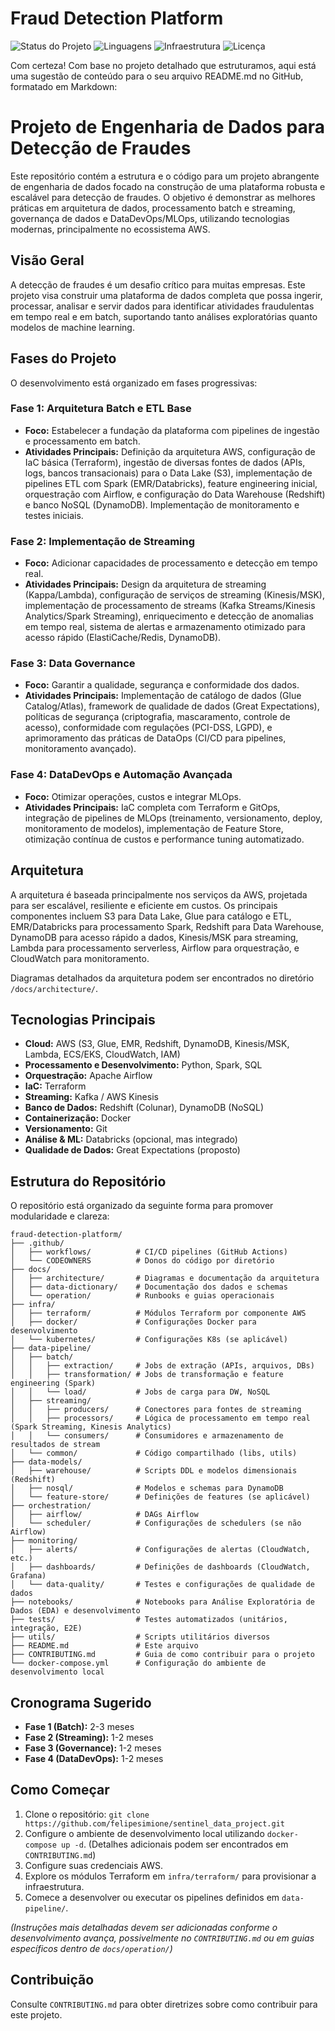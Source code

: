 # Fraud Detection Platform

![Status do Projeto](https://img.shields.io/badge/status-em%20desenvolvimento-yellow)
![Linguagens](https://img.shields.io/badge/linguagens-Python%20%7C%20SQL-blue)
![Infraestrutura](https://img.shields.io/badge/infra-AWS%20%7C%20Docker-orange)
![Licença](https://img.shields.io/badge/licença-MIT-green)

Com certeza! Com base no projeto detalhado que estruturamos, aqui está uma sugestão de conteúdo para o seu arquivo README.md no GitHub, formatado em Markdown:

# Projeto de Engenharia de Dados para Detecção de Fraudes

Este repositório contém a estrutura e o código para um projeto abrangente de engenharia de dados focado na construção de uma plataforma robusta e escalável para detecção de fraudes. O objetivo é demonstrar as melhores práticas em arquitetura de dados, processamento batch e streaming, governança de dados e DataDevOps/MLOps, utilizando tecnologias modernas, principalmente no ecossistema AWS.

## Visão Geral

A detecção de fraudes é um desafio crítico para muitas empresas. Este projeto visa construir uma plataforma de dados completa que possa ingerir, processar, analisar e servir dados para identificar atividades fraudulentas em tempo real e em batch, suportando tanto análises exploratórias quanto modelos de machine learning.

## Fases do Projeto

O desenvolvimento está organizado em fases progressivas:

### Fase 1: Arquitetura Batch e ETL Base
*   **Foco:** Estabelecer a fundação da plataforma com pipelines de ingestão e processamento em batch.
*   **Atividades Principais:** Definição da arquitetura AWS, configuração de IaC básica (Terraform), ingestão de diversas fontes de dados (APIs, logs, bancos transacionais) para o Data Lake (S3), implementação de pipelines ETL com Spark (EMR/Databricks), feature engineering inicial, orquestração com Airflow, e configuração do Data Warehouse (Redshift) e banco NoSQL (DynamoDB). Implementação de monitoramento e testes iniciais.

### Fase 2: Implementação de Streaming
*   **Foco:** Adicionar capacidades de processamento e detecção em tempo real.
*   **Atividades Principais:** Design da arquitetura de streaming (Kappa/Lambda), configuração de serviços de streaming (Kinesis/MSK), implementação de processamento de streams (Kafka Streams/Kinesis Analytics/Spark Streaming), enriquecimento e detecção de anomalias em tempo real, sistema de alertas e armazenamento otimizado para acesso rápido (ElastiCache/Redis, DynamoDB).

### Fase 3: Data Governance
*   **Foco:** Garantir a qualidade, segurança e conformidade dos dados.
*   **Atividades Principais:** Implementação de catálogo de dados (Glue Catalog/Atlas), framework de qualidade de dados (Great Expectations), políticas de segurança (criptografia, mascaramento, controle de acesso), conformidade com regulações (PCI-DSS, LGPD), e aprimoramento das práticas de DataOps (CI/CD para pipelines, monitoramento avançado).

### Fase 4: DataDevOps e Automação Avançada
*   **Foco:** Otimizar operações, custos e integrar MLOps.
*   **Atividades Principais:** IaC completa com Terraform e GitOps, integração de pipelines de MLOps (treinamento, versionamento, deploy, monitoramento de modelos), implementação de Feature Store, otimização contínua de custos e performance tuning automatizado.

## Arquitetura

A arquitetura é baseada principalmente nos serviços da AWS, projetada para ser escalável, resiliente e eficiente em custos. Os principais componentes incluem S3 para Data Lake, Glue para catálogo e ETL, EMR/Databricks para processamento Spark, Redshift para Data Warehouse, DynamoDB para acesso rápido a dados, Kinesis/MSK para streaming, Lambda para processamento serverless, Airflow para orquestração, e CloudWatch para monitoramento.

Diagramas detalhados da arquitetura podem ser encontrados no diretório `/docs/architecture/`.

## Tecnologias Principais

*   **Cloud:** AWS (S3, Glue, EMR, Redshift, DynamoDB, Kinesis/MSK, Lambda, ECS/EKS, CloudWatch, IAM)
*   **Processamento e Desenvolvimento:** Python, Spark, SQL
*   **Orquestração:** Apache Airflow
*   **IaC:** Terraform
*   **Streaming:** Kafka / AWS Kinesis
*   **Banco de Dados:** Redshift (Colunar), DynamoDB (NoSQL)
*   **Containerização:** Docker
*   **Versionamento:** Git
*   **Análise & ML:** Databricks (opcional, mas integrado)
*   **Qualidade de Dados:** Great Expectations (proposto)

## Estrutura do Repositório

O repositório está organizado da seguinte forma para promover modularidade e clareza:
```
fraud-detection-platform/
├── .github/
│   ├── workflows/          # CI/CD pipelines (GitHub Actions)
│   └── CODEOWNERS          # Donos do código por diretório
├── docs/
│   ├── architecture/       # Diagramas e documentação da arquitetura
│   ├── data-dictionary/    # Documentação dos dados e schemas
│   └── operation/          # Runbooks e guias operacionais
├── infra/
│   ├── terraform/          # Módulos Terraform por componente AWS
│   ├── docker/             # Configurações Docker para desenvolvimento
│   └── kubernetes/         # Configurações K8s (se aplicável)
├── data-pipeline/
│   ├── batch/
│   │   ├── extraction/     # Jobs de extração (APIs, arquivos, DBs)
│   │   ├── transformation/ # Jobs de transformação e feature engineering (Spark)
│   │   └── load/           # Jobs de carga para DW, NoSQL
│   ├── streaming/
│   │   ├── producers/      # Conectores para fontes de streaming
│   │   ├── processors/     # Lógica de processamento em tempo real (Spark Streaming, Kinesis Analytics)
│   │   └── consumers/      # Consumidores e armazenamento de resultados de stream
│   └── common/             # Código compartilhado (libs, utils)
├── data-models/
│   ├── warehouse/          # Scripts DDL e modelos dimensionais (Redshift)
│   ├── nosql/              # Modelos e schemas para DynamoDB
│   └── feature-store/      # Definições de features (se aplicável)
├── orchestration/
│   ├── airflow/            # DAGs Airflow
│   └── scheduler/          # Configurações de schedulers (se não Airflow)
├── monitoring/
│   ├── alerts/             # Configurações de alertas (CloudWatch, etc.)
│   ├── dashboards/         # Definições de dashboards (CloudWatch, Grafana)
│   └── data-quality/       # Testes e configurações de qualidade de dados
├── notebooks/              # Notebooks para Análise Exploratória de Dados (EDA) e desenvolvimento
├── tests/                  # Testes automatizados (unitários, integração, E2E)
├── utils/                  # Scripts utilitários diversos
├── README.md               # Este arquivo
├── CONTRIBUTING.md         # Guia de como contribuir para o projeto
└── docker-compose.yml      # Configuração do ambiente de desenvolvimento local
```

## Cronograma Sugerido

*   **Fase 1 (Batch):** 2-3 meses
*   **Fase 2 (Streaming):** 1-2 meses
*   **Fase 3 (Governance):** 1-2 meses
*   **Fase 4 (DataDevOps):** 1-2 meses

## Como Começar

1.  Clone o repositório: `git clone https://github.com/felipesimione/sentinel_data_project.git`
2.  Configure o ambiente de desenvolvimento local utilizando `docker-compose up -d`. (Detalhes adicionais podem ser encontrados em `CONTRIBUTING.md`)
3.  Configure suas credenciais AWS.
4.  Explore os módulos Terraform em `infra/terraform/` para provisionar a infraestrutura.
5.  Comece a desenvolver ou executar os pipelines definidos em `data-pipeline/`.

*(Instruções mais detalhadas devem ser adicionadas conforme o desenvolvimento avança, possivelmente no `CONTRIBUTING.md` ou em guias específicos dentro de `docs/operation/`)*

## Contribuição

Consulte `CONTRIBUTING.md` para obter diretrizes sobre como contribuir para este projeto.